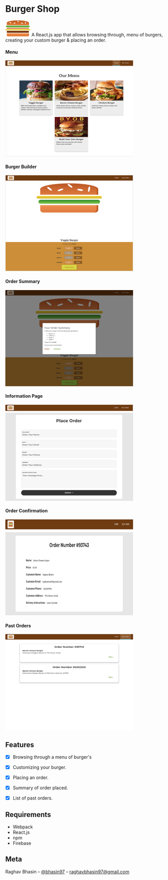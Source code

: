 # Burger Shop

<img src="img/logo.png" width="78" height="50">
A React.js app that allows browsing through, menu of burgers, creating your custom burger & placing an order.



#### Menu
<kbd><img src="img/menu.png" width="400" height="300"></kbd>

#### Burger Builder
<kbd><img src="img/builder.png" width="400" height="300"></kbd>

#### Order Summary
<kbd><img src="img/orderSummary.png" width="400" height="300"></kbd>

#### Information Page
<kbd><img src="img/info.png" width="400" height="300"></kbd>

#### Order Confirmation
<kbd><img src="img/confirmation.png" width="400" height="300"></kbd>

#### Past Orders
<kbd><img src="img/past.png" width="400" height="300"></kbd>

## Features
- [x] Browsing through a menu of burger's
- [x] Customizing your burger.
- [x] Placing an order.
- [x] Summary of order placed.
- [x] List of past orders.


## Requirements

- Webpack
- React.js
- npm
- Firebase



## Meta

Raghav Bhasin – [@bhasin97](https://github.com/raghavbhasin97) – raghavbhasin97@gmail.com


